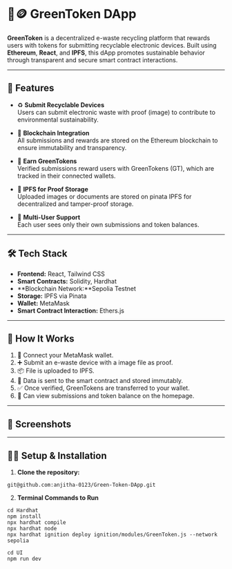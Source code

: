 # 🌿🪙 GreenToken DApp

**GreenToken** is a decentralized e-waste recycling platform that rewards users with tokens for submitting recyclable electronic devices. Built using **Ethereum**, **React**, and **IPFS**, this dApp promotes sustainable behavior through transparent and secure smart contract interactions.

---

## 🚀 Features

- ♻️ **Submit Recyclable Devices**  
  Users can submit electronic waste with proof (image) to contribute to environmental sustainability.

- 🔐 **Blockchain Integration**  
  All submissions and rewards are stored on the Ethereum blockchain to ensure immutability and transparency.

- 🎁 **Earn GreenTokens**  
  Verified submissions reward users with GreenTokens (GT), which are tracked in their connected wallets.

- 🧾 **IPFS for Proof Storage**  
  Uploaded images or documents are stored on pinata IPFS for decentralized and tamper-proof storage.

- 👥 **Multi-User Support**  
  Each user sees only their own submissions and token balances.

---

## 🛠️ Tech Stack

- **Frontend:** React, Tailwind CSS  
- **Smart Contracts:** Solidity, Hardhat  
- **Blockchain Network:**Sepolia Testnet 
- **Storage:** IPFS via Pinata  
- **Wallet:** MetaMask  
- **Smart Contract Interaction:** Ethers.js  

---

## 🧪 How It Works

1. 🔗 Connect your MetaMask wallet.
2. ➕ Submit an e-waste device with a image file  as proof.
3. 📦 File is uploaded to IPFS.
4. 🧾 Data is sent to the smart contract and stored immutably.
5. ✅ Once verified, GreenTokens are transferred to your wallet.
6. 👀 Can view submissions and token balance on the homepage.

---

## 📸 Screenshots



---

## 🧑‍💻 Setup & Installation

1. **Clone the repository:**
```
git@github.com:anjitha-0123/Green-Token-DApp.git

```
2.  **Terminal Commands to Run**

```
cd Hardhat
npm install
npx hardhat compile
npx hardhat node
npx hardhat ignition deploy ignition/modules/GreenToken.js --network sepolia
```
```
cd UI
npm run dev
```

